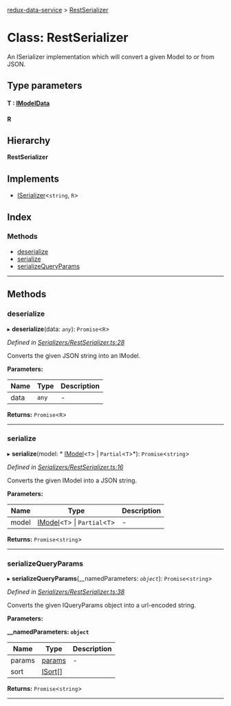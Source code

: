[redux-data-service](../README.md) > [RestSerializer](../classes/restserializer.md)

# Class: RestSerializer

An ISerializer implementation which will convert a given Model to or from JSON.

## Type parameters
#### T :  [IModelData](../interfaces/imodeldata.md)
#### R 
## Hierarchy

**RestSerializer**

## Implements

* [ISerializer](../interfaces/iserializer.md)<`string`, `R`>

## Index

### Methods

* [deserialize](restserializer.md#deserialize)
* [serialize](restserializer.md#serialize)
* [serializeQueryParams](restserializer.md#serializequeryparams)

---

## Methods

<a id="deserialize"></a>

###  deserialize

▸ **deserialize**(data: *`any`*): `Promise`<`R`>

*Defined in [Serializers/RestSerializer.ts:28](https://github.com/Rediker-Software/redux-data-service/blob/ac48abe/src/Serializers/RestSerializer.ts#L28)*

Converts the given JSON string into an IModel.

**Parameters:**

| Name | Type | Description |
| ------ | ------ | ------ |
| data | `any` |  \- |

**Returns:** `Promise`<`R`>

___
<a id="serialize"></a>

###  serialize

▸ **serialize**(model: * [IModel](../interfaces/imodel.md)<`T`> &#124; `Partial`<`T`>*): `Promise`<`string`>

*Defined in [Serializers/RestSerializer.ts:16](https://github.com/Rediker-Software/redux-data-service/blob/ac48abe/src/Serializers/RestSerializer.ts#L16)*

Converts the given IModel into a JSON string.

**Parameters:**

| Name | Type | Description |
| ------ | ------ | ------ |
| model |  [IModel](../interfaces/imodel.md)<`T`> &#124; `Partial`<`T`>|  \- |

**Returns:** `Promise`<`string`>

___
<a id="serializequeryparams"></a>

###  serializeQueryParams

▸ **serializeQueryParams**(__namedParameters: *`object`*): `Promise`<`string`>

*Defined in [Serializers/RestSerializer.ts:38](https://github.com/Rediker-Software/redux-data-service/blob/ac48abe/src/Serializers/RestSerializer.ts#L38)*

Converts the given IQueryParams object into a url-encoded string.

**Parameters:**

**__namedParameters: `object`**

| Name | Type | Description |
| ------ | ------ | ------ |
| params | [params]() |  \- |
| sort | [ISort](../interfaces/isort.md)[] |

**Returns:** `Promise`<`string`>

___

